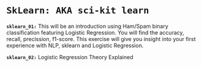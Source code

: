 # `SkLearn: AKA sci-kit learn`

**`sklearn_01:`** This will be an introduction using Ham/Spam binary classification featuring Logistic Regression. You will find the accuracy, recall, precission, f1-score. This exercise will give you insight into your first experience with NLP, sklearn and Logistic Regression.

**`sklearn_02:`** Logistic Regression Theory Explained
